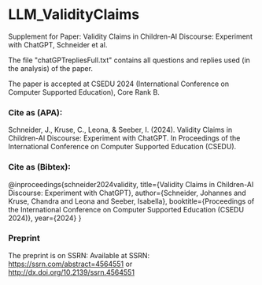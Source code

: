 # LLM_ValidityClaims
Supplement for Paper: Validity Claims in Children-AI Discourse: Experiment with ChatGPT, Schneider et al.


The file "chatGPTrepliesFull.txt" contains all questions and replies used (in the analysis) of the paper.

The paper is accepted at CSEDU 2024 (International Conference on Computer Supported Education), Core Rank B.

### Cite as (APA):
Schneider, J., Kruse, C., Leona, & Seeber, I. (2024). Validity Claims in Children-AI Discourse: Experiment with ChatGPT. In Proceedings of the International Conference on Computer Supported Education (CSEDU).

### Cite as (Bibtex):
@inproceedings{schneider2024validity,
  title={Validity Claims in Children-AI Discourse: Experiment with ChatGPT},
  author={Schneider, Johannes and Kruse, Chandra and Leona and Seeber, Isabella},
  booktitle={Proceedings of the International Conference on Computer Supported Education (CSEDU 2024)},
  year={2024}
}

### Preprint
The preprint is on SSRN: Available at SSRN: https://ssrn.com/abstract=4564551 or http://dx.doi.org/10.2139/ssrn.4564551
